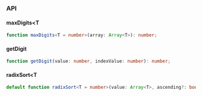 

### API

#### maxDigits<T

```ts
function maxDigits<T = number>(array: Array<T>): number;
```

#### getDigit

```ts
function getDigit(value: number, indexValue: number): number;
```

#### radixSort<T

```ts
default function radixSort<T = number>(value: Array<T>, ascending?: boolean): Array<T>;
```

